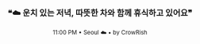 <div align="center">

<br>

<h3>❝☁️ 운치 있는 저녁, 따뜻한 차와 함께 휴식하고 있어요❞</h3>

<sub>11:00 PM • Seoul ☁️ • by CrowRish</sub>

<br>

</div>